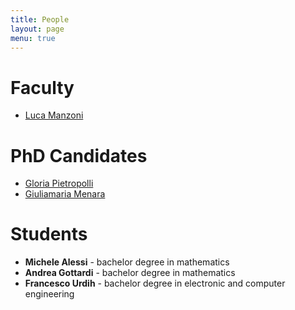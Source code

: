 ```yaml
---
title: People
layout: page
menu: true
---
```


# Faculty

- [Luca Manzoni](people/lmanzoni)

# PhD Candidates

- [Gloria Pietropolli](people/gpietropolli)
- [Giuliamaria Menara](people/gmenara)

# Students

- **Michele Alessi** - bachelor degree in mathematics
- **Andrea Gottardi** - bachelor degree in mathematics
- **Francesco Urdih** - bachelor degree in electronic and computer engineering
